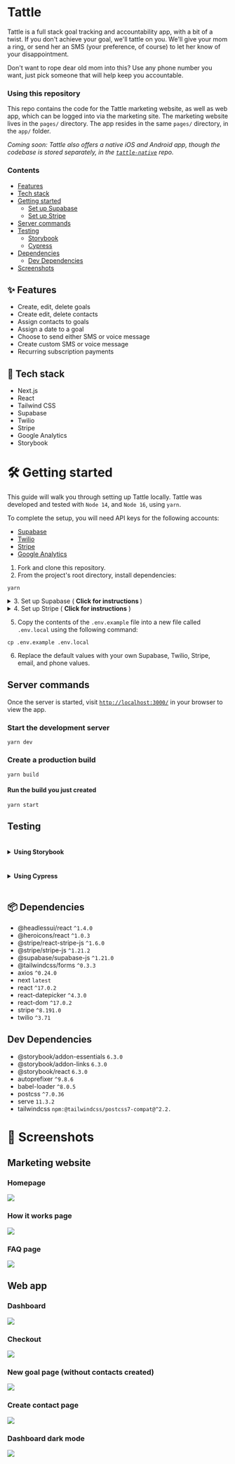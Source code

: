 # Tattle
Tattle is a full stack goal tracking and accountability app, with a bit of a twist. If you don't achieve your goal, we'll tattle on you. We'll give your mom a ring, or send her an SMS (your preference, of course) to let her know of your disappointment. 

Don't want to rope dear old mom into this? Use any phone number you want, just pick someone that will help keep you accountable.

### Using this repository
This repo contains the code for the Tattle marketing website, as well as web app, which can be logged into via the marketing site. The marketing website lives in the `pages/` directory. The app resides in the same `pages/` directory, in the `app/` folder.

_Coming soon: Tattle also offers a native iOS and Android app, though the codebase is stored separately, in the [`tattle-native`](https://github.com/sandypockets/tattle-native) repo._

### Contents
- [Features](https://github.com/sandypockets/tattle#-features)
- [Tech stack](https://github.com/sandypockets/tattle#-tech-stack)
- [Getting started](https://github.com/sandypockets/tattle#-getting-started)
  - [Set up Supabase](https://github.com/sandypockets/tattle#set-up-supabase)
  - [Set up Stripe](https://github.com/sandypockets/tattle#set-up-stripe)
- [Server commands](https://github.com/sandypockets/tattle#server-commands)
- [Testing](https://github.com/sandypockets/tattle#testing)
  - [Storybook](https://github.com/sandypockets/tattle#using-storybook)
  - [Cypress](https://github.com/sandypockets/tattle#using-cypress)
- [Dependencies](https://github.com/sandypockets/tattle#-dependencies)
  - [Dev Dependencies](https://github.com/sandypockets/tattle#dev-dependencies)
- [Screenshots](https://github.com/sandypockets/tattle#-screenshots)

## ✨ Features
- Create, edit, delete goals
- Create edit, delete contacts
- Assign contacts to goals
- Assign a date to a goal
- Choose to send either SMS or voice message
- Create custom SMS or voice message
- Recurring subscription payments

## 🚀 Tech stack
- Next.js
- React
- Tailwind CSS
- Supabase
- Twilio
- Stripe
- Google Analytics
- Storybook

# 🛠 Getting started
This guide will walk you through setting up Tattle locally. Tattle was developed and tested with `Node 14`, and `Node 16`, using `yarn`.

To complete the setup, you will need API keys for the following accounts:
- [Supabase](https://supabase.com/)
- [Twilio](https://www.twilio.com/)
- [Stripe](https://stripe.com/)
- [Google Analytics](https://analytics.google.com/)

1. Fork and clone this repository.
2. From the project's root directory, install dependencies:
```shell
yarn
```

<details>
<summary>3. Set up Supabase ( <strong>Click for instructions </strong>)</summary>

## Set up Supabase
First, login or sign up to [Supabase](https://supabase.io/), and start a new project. Then, in your Supabase project's dashboard, navigate to the SQL editor. In the following steps, you'll create several queries to run in the editor and create the tables necessary for the project. 

1. Go to `SQL` in the side menu.
2. Click `+ New query`.

In the root directory of Tattle (not Supabase) navigate to the `/db/schema/` directory. Copy the contents of each file and paste it into a new query in Supabase, then click `Run`. If successful, you should see a message that states there were no rows returned.

> It is important to create the schemas in the specified order for relational purposes. 

> Note that row level security must be set up manually in Supabase, or by adding to or modifying the SQL queries above. 

Now with your database set up, and your environment variables configured in the `.env.local` file, you're ready to start the server.
</details>

<details>
<summary>4. Set up Stripe ( <strong>Click for instructions</strong> )</summary>

## Set up Stripe
The Stripe integration uses a signed webhook to check if the payment was successful. To test those webhooks, you'll need to either use the [Stripe CLI](https://stripe.com/docs/stripe-cli/webhooks), or expose your development environment to the internet over `https` with something like [Ngrok](https://ngrok.com/). 

If you do use Ngrok, and set up a custom hostname, then you can run a similar command from the root of your profile (not root of the project):

```shell
./ngrok http --hostname=your-custom-ngrok-domain.ngrok.io 3000
```

> If you're not using the Stripe CLI, your webhook endpoint must be `https`

### Stripe CLI
If you are using the Stripe CLI, the app listens for Stripe webhooks at the `/api/v1/webhook` endpoint. To configure the CLI to listen to this endpoint, run the following command:

```shell
stripe listen --forward-to localhost:3000/api/v1/webhook
```

### Webhooks
The app uses webhooks from Stripe to help keep track of events. Webhooks are required whether using the Stripe CLI or not. 

At the time of this writing, to set up webhooks in Stripe:

1. Login to your Stripe dashboard
2. Click on **Developers** (near the "Test mode" toggle)
3. Click **Webhooks** from the nav on the left
4. Click **Add endpoint**
5. Your endpoint should point to something like `your-ngrok-domain.io/api/v1/webhook`

</details>

5. Copy the contents of the `.env.example` file into a new file called `.env.local` using the following command:
```shell
cp .env.example .env.local
```
6. Replace the default values with your own Supabase, Twilio, Stripe, email, and phone values.


## Server commands
Once the server is started, visit [`http://localhost:3000/`](http://localhost:3000/) in your browser to view the app.

### Start the development server
```shell
yarn dev
```
### Create a production build
```shell
yarn build
```
#### Run the build you just created
```shell
yarn start
```

## Testing
<details>
<summary>
    <h4 style="display: inline-block">Using Storybook</h4>
</summary>

To start the Storybook development server, run:
```bash
yarn storybook
```
If a new browser tab doesn't open automatically, then visit [`http://localhost:6006/`](http://localhost:6006/) in your browser. 

Storybook has built-in TypeScript support, but Next.js requires [some configuration](https://nextjs.org/docs/basic-features/typescript#existing-projects). If you want to customize the default configuration, refer to the [TypeScript docs](https://storybook.js.org/docs/react/configure/typescript).

#### Build Static Storybook
If you want to deploy a static version of Storybook, you first need to build it. Run:
```bash
yarn build-storybook
```
If you're deploying to Vercel, specify `storybook-static` as the output directory.
</details>

<details>
<summary>
    <h4 style="display: inline-block">Using Cypress</h4>
</summary>

Tests can be found in the `cypress/integration` directory, where the tests are broken down into two main categories: `web` and `app`

With the server running, run the following command to start the tests

```shell
yarn test
```

It's a good idea to try the tests on builds too:

Run `yarn build` and `yarn start`, then `yarn test` in another terminal window to start Cypress.

</details>

## 📦 Dependencies
- @headlessui/react `^1.4.0`
- @heroicons/react `^1.0.3`
- @stripe/react-stripe-js `^1.6.0`
- @stripe/stripe-js `^1.21.2`
- @supabase/supabase-js `^1.21.0`
- @tailwindcss/forms `^0.3.3`
- axios `^0.24.0`
- next `latest`
- react `^17.0.2`
- react-datepicker `^4.3.0`
- react-dom `^17.0.2`
- stripe `^8.191.0`
- twilio `^3.71`

## Dev Dependencies
- @storybook/addon-essentials `6.3.0`
- @storybook/addon-links `6.3.0`
- @storybook/react `6.3.0`
- autoprefixer `^9.8.6`
- babel-loader `^8.0.5`
- postcss `^7.0.36`
- serve `11.3.2`
- tailwindcss `npm:@tailwindcss/postcss7-compat@^2.2.`

# 📸 Screenshots
## Marketing website
### Homepage
![](./docs/tattle-homepage.png)

### How it works page
![](./docs/tattle-how-it-works.png)

### FAQ page
![](./docs/tattle-faq.png)

## Web app
### Dashboard
![](./docs/tattle-dashboard.png)

### Checkout
![](./docs/tattle-stripe-checkout.png)

### New goal page (without contacts created)
![](./docs/new-goal-without-contact.png)

### Create contact page
![](./docs/tattle-create-contact.png)

### Dashboard dark mode
![](./docs/tattle-dashboard-darkmode.png)